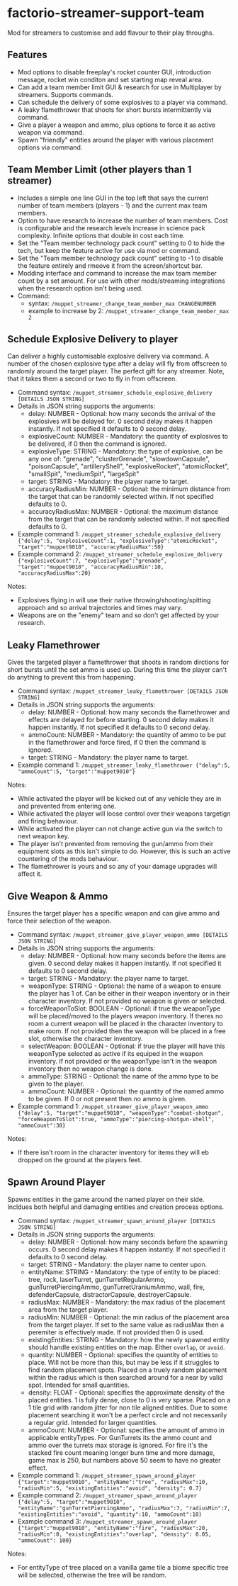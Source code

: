 # factorio-streamer-support-team
Mod for streamers to customise and add flavour to their play throughs.


Features
-----------

- Mod options to disable freeplay's rocket counter GUI, introduction message, rocket win conditon and set starting map reveal area.
- Can add a team member limit GUI & research for use in Multiplayer by streamers. Supports commands.
- Can schedule the delivery of some explosives to a player via command.
- A leaky flamethrower that shoots for short bursts intermittently via command.
- Give a player a weapon and ammo, plus options to force it as active weapon via command.
- Spawn "friendly" entities around the player with various placement options via command.


Team Member Limit (other players than 1 streamer)
------------

- Includes a simple one line GUI in the top left that says the current number of team members (players - 1) and the current max team members.
- Option to have research to increase the number of team members. Cost is configurable and the research levels increase in science pack complexity. Infinite options that double in cost each time.
- Set the "Team member technology pack count" setting to 0 to hide the tech, but keep the feature active for use via mod or command.
- Set the "Team member technology pack count" setting to -1 to disable the feature entirely and rmeove it from the screen/shortcut bar.
- Modding interface and command to increase the max team member count by a set amount. For use with other mods/streaming integrations when the research option isn't being used.
- Command:
    - syntax: `/muppet_streamer_change_team_member_max CHANGENUMBER`
    - example to increase by 2: `/muppet_streamer_change_team_member_max 2`


Schedule Explosive Delivery to player
-----------------

Can deliver a highly customisable explosive delivery via command. A number of the chosen explosive type after a delay will fly from offscreen to randomly around the target player. The perfect gift for any streamer. Note, that it takes them a second or two to fly in from offscreen.

- Command syntax: `/muppet_streamer_schedule_explosive_delivery [DETAILS JSON STRING]`
- Details in JSON string supports the arguments:
    - delay: NUMBER - Optional: how many seconds the arrival of the explosives will be delayed for. 0 second delay makes it happen instantly. If not specified it defaults to 0 second delay.
    - explosiveCount: NUMBER - Mandatory: the quantity of explosives to be delivered, if 0 then the command is ignored.
    - explosiveType: STRING - Mandatory: the type of explosive, can be any one of: "grenade", "clusterGrenade", "slowdownCapsule", "poisonCapsule", "artilleryShell", "explosiveRocket", "atomicRocket", "smallSpit", "mediumSpit", "largeSpit"
    - target: STRING - Mandatory: the player name to target.
    - accuracyRadiusMin: NUMBER - Optional: the minimum distance from the target that can be randomly selected within. If not specified defaults to 0.
    - accuracyRadiusMax: NUMBER - Optional: the maximum distance from the target that can be randomly selected within. If not specified defaults to 0.
- Example command 1: `/muppet_streamer_schedule_explosive_delivery {"delay":5, "explosiveCount":1, "explosiveType":"atomicRocket", "target":"muppet9010", "accuracyRadiusMax":50}`
- Example command 2: `/muppet_streamer_schedule_explosive_delivery {"explosiveCount":7, "explosiveType":"grenade", "target":"muppet9010", "accuracyRadiusMin":10, "accuracyRadiusMax":20}`

Notes:

- Explosives flying in will use their native throwing/shooting/spitting approach and so arrival trajectories and times may vary.
- Weapons are on the "enemy" team and so don't get affected by your research.

Leaky Flamethrower
------------------

Gives the targeted player a flamethrower that shoots in random dirctions for short bursts until the set ammo is used up. During this time the player can't do anything to prevent this from happening.

- Command syntax: `/muppet_streamer_leaky_flamethrower [DETAILS JSON STRING]`
- Details in JSON string supports the arguments:
    - delay: NUMBER - Optional: how many seconds the flamethrower and effects are delayed for before starting. 0 second delay makes it happen instantly. If not specified it defaults to 0 second delay.
    - ammoCount: NUMBER - Mandatory: the quantity of ammo to be put in the flamethrower and force fired, if 0 then the command is ignored.
    - target: STRING - Mandatory: the player name to target.
- Example command 1: `/muppet_streamer_leaky_flamethrower {"delay":5, "ammoCount":5, "target":"muppet9010"}`

Notes:

- While activated the player will be kicked out of any vehicle they are in and prevented from entering one.
- While activated the player will loose control over their weapons targetign and firing behaviour.
- While activated the player can not change active gun via the switch to next weapon key.
- The player isn't prevented from removing the gun/ammo from their equipment slots as this isn't simple to do. However, this is such an active countering of the mods behaviour.
- The flamethrower is yours and so any of your damage upgrades will affect it.


Give Weapon & Ammo
-----------------

Ensures the target player has a specific weapon and can give ammo and force their selection of the weapon.

- Command syntax: `/muppet_streamer_give_player_weapon_ammo [DETAILS JSON STRING]`
- Details in JSON string supports the arguments:
    - delay: NUMBER - Optional: how many seconds before the items are given. 0 second delay makes it happen instantly. If not specified it defaults to 0 second delay.
    - target: STRING - Mandatory: the player name to target.
    - weaponType: STRING - Optional: the name of a weapon to ensure the player has 1 of. Can be either in their weapon inventory or in their character inventory. If not provided no weapon is given or selected.
    - forceWeaponToSlot: BOOLEAN - Optional: if true the weaponType will be placed/moved to the players weapon inventory. If theres no room a current weapon will be placed in the character inventory to make room. If not provided then the weapon will be placed in a free slot, otherwise the character inventory.
    - selectWeapon: BOOLEAN - Optional: if true the player will have this weaponType selected as active if its equiped in the weapon inventory. If not provided or the weaponType isn't in the weapon inventory then no weapon change is done.
    - ammoType: STRING - Optional: the name of the ammo type to be given to the player.
    - ammoCount: NUMBER - Optional: the quantity of the named ammo to be given. If 0 or not present then no ammo is given.
- Example command 1: `/muppet_streamer_give_player_weapon_ammo {"delay":5, "target":"muppet9010", "weaponType":"combat-shotgun", "forceWeaponToSlot":true, "ammoType":"piercing-shotgun-shell", "ammoCount":30}`

Notes:

- If there isn't room in the character inventory for items they will eb dropped on the ground at the players feet.


Spawn Around Player
------------

Spawns entities in the game around the named player on their side. Incldues both helpful and damaging entities and creation process options.

- Command syntax: `/muppet_streamer_spawn_around_player [DETAILS JSON STRING]`
- Details in JSON string supports the arguments:
    - delay: NUMBER - Optional: how many seconds before the spawning occurs. 0 second delay makes it happen instantly. If not specified it defaults to 0 second delay.
    - target: STRING - Mandatory: the player name to center upon.
	- entityName: STRING - Mandatory: the type of entity to be placed: tree, rock, laserTurret, gunTurretRegularAmmo, gunTurretPiercingAmmo, gunTurretUraniumAmmo, wall, fire, defenderCapsule, distractorCapsule, destroyerCapsule.
	- radiusMax: NUMBER - Mandatory: the max radius of the placement area from the target player.
	- radiusMin: NUMBER - Optional: the min radius of the placement area from the target player. If set to the same value as radiusMax then a peremiter is effectively made. If not provided then 0 is used.
    - existingEntities: STRING - Mandatory: how the newly spawned entity should handle existing entities on the map. Either `overlap`, or `avoid`.
	- quantity: NUMBER - Optional: specifies the quantity of entities to place. Will not be more than this, but may be less if it struggles to find random placement spots. Placed on a truely random placement within the radius which is then searched around for a near by valid spot. Intended for small quantities.
	- density: FLOAT - Optional: specifies the approximate density of the placed entities. 1 is fully dense, close to 0 is very sparse. Placed on a 1 tile grid with random jitter for non tile aligned entities. Due to some placement searching it won't be a perfect circle and not necessarily a regular grid. Intended for larger quantities.
    - ammoCount: NUMBER - Optional: specifies the amount of ammo in applicable entityTypes. For GunTurrets its the ammo count and ammo over the turrets max storage is ignored. For fire it's the stacked fire count meaning longer burn time and more damage, game max is 250, but numbers above 50 seem to have no greater effect.
- Example command 1: `/muppet_streamer_spawn_around_player {"target":"muppet9010", "entityName":"tree", "radiusMax":10, "radiusMin":5, "existingEntities":"avoid", "density": 0.7}`
- Example command 2: `/muppet_streamer_spawn_around_player {"delay":5, "target":"muppet9010", "entityName":"gunTurretPiercingAmmo", "radiusMax":7, "radiusMin":7, "existingEntities":"avoid", "quantity":10, "ammoCount":10}`
- Example command 3: `/muppet_streamer_spawn_around_player {"target":"muppet9010", "entityName":"fire", "radiusMax":20, "radiusMin":0, "existingEntities":"overlap", "density": 0.05, "ammoCount": 100}`

Notes:

- For entityType of tree placed on a vanilla game tile a biome specific tree will be selected, otherwise the tree will be random.